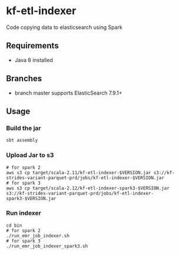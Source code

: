 # kf-etl-indexer
Code copying data to elasticsearch using Spark

## Requirements
* Java 8 installed

## Branches
- branch master supports ElasticSearch 7.9.1+

## Usage

### Build the jar
```shell
sbt assembly
```

### Upload Jar to s3

```shell
# for spark 2
aws s3 cp target/scala-2.11/kf-etl-indexer-$VERSION.jar s3://kf-strides-variant-parquet-prd/jobs/kf-etl-indexer-$VERSION.jar
# for spark 3
aws s3 cp target/scala-2.12/kf-etl-indexer-spark3-$VERSION.jar s3://kf-strides-variant-parquet-prd/jobs/kf-etl-indexer-spark3-$VERSION.jar
```

### Run indexer
```shell
cd bin
# for spark 2
./run_emr_job_indexer.sh
# for spark 3
./run_emr_job_indexer_spark3.sh
```
